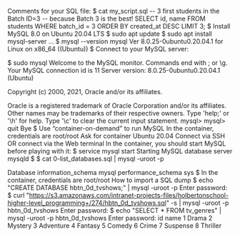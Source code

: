 Comments for your SQL file: $ cat my_script.sql -- 3 first students in the Batch ID=3 -- because Batch 3 is the best! SELECT id, name FROM students WHERE batch_id = 3 ORDER BY created_at DESC LIMIT 3; $ Install MySQL 8.0 on Ubuntu 20.04 LTS $ sudo apt update $ sudo apt install mysql-server ... $ mysql --version mysql Ver 8.0.25-0ubuntu0.20.04.1 for Linux on x86_64 ((Ubuntu)) $ Connect to your MySQL server:

$ sudo mysql Welcome to the MySQL monitor. Commands end with ; or \g. Your MySQL connection id is 11 Server version: 8.0.25-0ubuntu0.20.04.1 (Ubuntu)

Copyright (c) 2000, 2021, Oracle and/or its affiliates.

Oracle is a registered trademark of Oracle Corporation and/or its affiliates. Other names may be trademarks of their respective owners.
Type 'help;' or '\h' for help. Type '\c' to clear the current input statement.
mysql> mysql> quit Bye $ Use “container-on-demand” to run MySQL In the container, credentials are root/root
Ask for container Ubuntu 20.04 Connect via SSH OR connect via the Web terminal In the container, you should start MySQL before playing with it: $ service mysql start
Starting MySQL database server mysqld $ $ cat 0-list_databases.sql | mysql -uroot -p

Database
information_schema
mysql
performance_schema
sys
$ In the container, credentials are root/root
How to import a SQL dump $ echo "CREATE DATABASE hbtn_0d_tvshows;" | mysql -uroot -p Enter password: $ curl "https://s3.amazonaws.com/intranet-projects-files/holbertonschool-higher-level_programming+/274/hbtn_0d_tvshows.sql" -s | mysql -uroot -p hbtn_0d_tvshows Enter password: $ echo "SELECT * FROM tv_genres" | mysql -uroot -p hbtn_0d_tvshows Enter password: id name 1 Drama 2 Mystery 3 Adventure 4 Fantasy 5 Comedy 6 Crime 7 Suspense 8 Thriller
